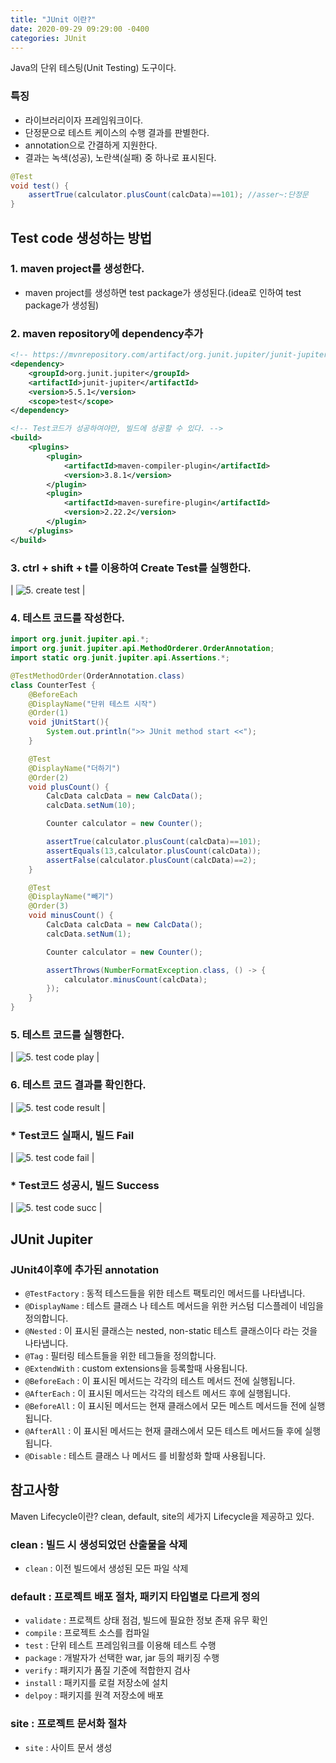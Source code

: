```yaml
---
title: "JUnit 이란?"
date: 2020-09-29 09:29:00 -0400
categories: JUnit
---
```



Java의 단위 테스팅(Unit Testing) 도구이다.

### 특징

- 라이브러리이자 프레임워크이다.
- 단정문으로 테스트 케이스의 수행 결과를 판별한다.
- annotation으로 간결하게 지원한다.
- 결과는 녹색(성공), 노란색(실패) 중 하나로 표시된다.

```java
@Test
void test() { 
	assertTrue(calculator.plusCount(calcData)==101); //asser~:단정문
}
```

## Test code 생성하는 방법

### 1. maven project를 생성한다.

- maven project를 생성하면 test package가 생성된다.(idea로 인하여 test package가 생성됨)

### 2. maven repository에 dependency추가

```xml
<!-- https://mvnrepository.com/artifact/org.junit.jupiter/junit-jupiter -->
<dependency>
    <groupId>org.junit.jupiter</groupId>
    <artifactId>junit-jupiter</artifactId>
    <version>5.5.1</version>
    <scope>test</scope>
</dependency>

<!-- Test코드가 성공하여야만, 빌드에 성공할 수 있다. -->
<build>
    <plugins>
        <plugin>
            <artifactId>maven-compiler-plugin</artifactId>
            <version>3.8.1</version>
        </plugin>
        <plugin>
            <artifactId>maven-surefire-plugin</artifactId>
            <version>2.22.2</version>
        </plugin>
    </plugins>
</build>
```

### 3. ctrl + shift + t를 이용하여 Create Test를 실행한다.

| ![5. create test]({{"https://github.com/JHeeSeong/JHeeSeong.github.io/blob/gh-pages/assets/images/5_TestCodePlay.png"}}) |

### 4. 테스트 코드를 작성한다.

```java
import org.junit.jupiter.api.*;
import org.junit.jupiter.api.MethodOrderer.OrderAnnotation;
import static org.junit.jupiter.api.Assertions.*;

@TestMethodOrder(OrderAnnotation.class)
class CounterTest {
    @BeforeEach
    @DisplayName("단위 테스트 시작")
    @Order(1)
    void jUnitStart(){
        System.out.println(">> JUnit method start <<");
    }

    @Test
    @DisplayName("더하기")
    @Order(2)
    void plusCount() {
        CalcData calcData = new CalcData();
        calcData.setNum(10);

        Counter calculator = new Counter();

        assertTrue(calculator.plusCount(calcData)==101);
        assertEquals(13,calculator.plusCount(calcData));
        assertFalse(calculator.plusCount(calcData)==2);
    }

    @Test
    @DisplayName("빼기")
    @Order(3)
    void minusCount() {
        CalcData calcData = new CalcData();
        calcData.setNum(1);

        Counter calculator = new Counter();

        assertThrows(NumberFormatException.class, () -> {
            calculator.minusCount(calcData);
        });
    }
}
```

### 5. 테스트 코드를 실행한다.

| ![5. test code play]({{"https://github.com/JHeeSeong/JHeeSeong.github.io/blob/gh-pages/assets/images/5_TestCodeResult.png"}}) |

### 6. 테스트 코드 결과를 확인한다.

| ![5. test code result]({{"https://github.com/JHeeSeong/JHeeSeong.github.io/blob/gh-pages/assets/images/5_TestCodeResult.png"}}) |

### * Test코드 실패시, 빌드 Fail

| ![5. test code fail]({{"https://github.com/JHeeSeong/JHeeSeong.github.io/blob/gh-pages/assets/images/5_TestCodeFail.png"}}) |

### * Test코드 성공시, 빌드 Success

| ![5. test code succ]({{"https://github.com/JHeeSeong/JHeeSeong.github.io/blob/gh-pages/assets/images/5_TestCodeSucc.png"}}) |

## JUnit Jupiter

### JUnit4이후에 추가된 annotation

- `@TestFactory` : 동적 테스드들을 위한 테스트 팩토리인 메서드를 나타냅니다.
- `@DisplayName` : 테스트 클래스 나 테스트 메서드을 위한 커스텀 디스플레이 네임을 정의합니다.
- `@Nested` : 이 표시된 클래스는 nested, non-static 테스트 클래스이다 라는 것을 나타냅니다.
- `@Tag` : 필터링 테스트들을 위한 테그들을 정의합니다.
- `@ExtendWith` : custom extensions을 등록할때 사용됩니다.
- `@BeforeEach` : 이 표시된 메서드는 각각의 테스트 메서드 전에 실행됩니다.
- `@AfterEach` : 이 표시된 메서드는 각각의 테스트 메서드 후에 실행됩니다.
- `@BeforeAll` : 이 표시된 메서드는 현재 클래스에서 모든 메스트 메서드들 전에 실행됩니다.
- `@AfterAll` : 이 표시된 메서드는 현재 클래스에서 모든 테스트 메서드들 후에 실행됩니다.
- `@Disable` : 테스트 클래스 나 메서드 를 비활성화 할때 사용됩니다.

## 참고사항

Maven Lifecycle이란?
clean, default, site의 세가지 Lifecycle을 제공하고 있다.

### clean : 빌드 시 생성되었던 산출물을 삭제

- `clean` : 이전 빌드에서 생성된 모든 파일 삭제

### default : 프로젝트 배포 절차, 패키지 타입별로 다르게 정의

- `validate` : 프로젝트 상태 점검, 빌드에 필요한 정보 존재 유무 확인
- `compile` : 프로젝트 소스를 컴파일
- `test` : 단위 테스트 프레임워크를 이용해 테스트 수행
- `package` : 개발자가 선택한 war, jar 등의 패키징 수행
- `verify` : 패키지가 품질 기준에 적합한지 검사
- `install` : 패키지를 로컬 저장소에 설치
- `delpoy` : 패키지를 원격 저장소에 배포

### site : 프로젝트 문서화 절차

- `site` : 사이트 문서 생성
